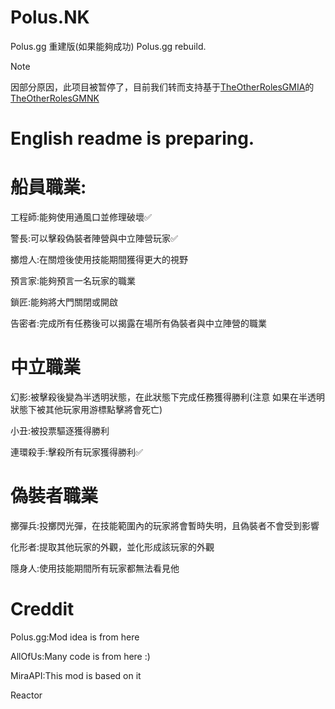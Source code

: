 # Polus.NK
Polus.gg 重建版(如果能夠成功)
Polus.gg rebuild.

> [!note]
  因部分原因，此项目被暂停了，目前我们转而支持基于[TheOtherRolesGMIA](https://github.com/dabao40/TheOtherRolesGMIA)的[TheOtherRolesGMNK](https://github.com/endrmen9487/TheOtherRolesGMNK)

# English readme is preparing.

# 船員職業:
工程師:能夠使用通風口並修理破壞✅

警長:可以擊殺偽裝者陣營與中立陣營玩家✅

擲燈人:在關燈後使用技能期間獲得更大的視野

預言家:能夠預言一名玩家的職業

鎖匠:能夠將大門關閉或開啟

告密者:完成所有任務後可以揭露在場所有偽裝者與中立陣營的職業

# 中立職業
幻影:被擊殺後變為半透明狀態，在此狀態下完成任務獲得勝利(注意 如果在半透明狀態下被其他玩家用游標點擊將會死亡)

小丑:被投票驅逐獲得勝利

連環殺手:擊殺所有玩家獲得勝利✅

# 偽裝者職業
擲彈兵:投擲閃光彈，在技能範圍內的玩家將會暫時失明，且偽裝者不會受到影響

化形者:提取其他玩家的外觀，並化形成該玩家的外觀

隱身人:使用技能期間所有玩家都無法看見他

# Creddit
Polus.gg:Mod idea is from here

AllOfUs:Many code is from here :)

MiraAPI:This mod is based on it

Reactor
